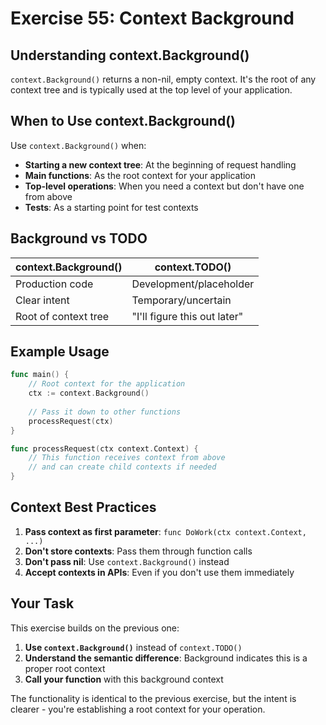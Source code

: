 # Exercise 55: Context Background

## Understanding context.Background()

`context.Background()` returns a non-nil, empty context. It's the root of any context tree and is typically used at the top level of your application.

## When to Use context.Background()

Use `context.Background()` when:
- **Starting a new context tree**: At the beginning of request handling
- **Main functions**: As the root context for your application
- **Top-level operations**: When you need a context but don't have one from above
- **Tests**: As a starting point for test contexts

## Background vs TODO

| context.Background() | context.TODO() |
|---------------------|----------------|
| Production code | Development/placeholder |
| Clear intent | Temporary/uncertain |
| Root of context tree | "I'll figure this out later" |

## Example Usage

```go
func main() {
    // Root context for the application
    ctx := context.Background()
    
    // Pass it down to other functions
    processRequest(ctx)
}

func processRequest(ctx context.Context) {
    // This function receives context from above
    // and can create child contexts if needed
}
```

## Context Best Practices

1. **Pass context as first parameter**: `func DoWork(ctx context.Context, ...)`
2. **Don't store contexts**: Pass them through function calls
3. **Don't pass nil**: Use `context.Background()` instead
4. **Accept contexts in APIs**: Even if you don't use them immediately

## Your Task

This exercise builds on the previous one:
1. **Use `context.Background()`** instead of `context.TODO()`
2. **Understand the semantic difference**: Background indicates this is a proper root context
3. **Call your function** with this background context

The functionality is identical to the previous exercise, but the intent is clearer - you're establishing a root context for your operation.